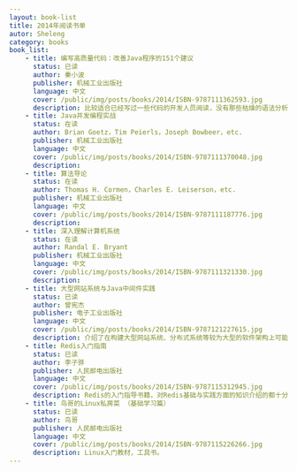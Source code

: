 ```yaml
---
layout: book-list
title: 2014年阅读书单
autor: Sheleng
category: books
book_list: 
    - title: 编写高质量代码：改善Java程序的151个建议
      status: 已读
      author: 秦小波
      publisher: 机械工业出版社
      language: 中文
      cover: /public/img/posts/books/2014/ISBN-9787111362593.jpg
      description: 比较适合已经写过一些代码的开发人员阅读，没有那些枯燥的语法分析，而是根据各种实际情况给出了合理的建议。
    - title: Java并发编程实战
      status: 在读
      author: Brian Goetz，Tim Peierls，Joseph Bowbeer，etc.
      publisher: 机械工业出版社
      language: 中文
      cover: /public/img/posts/books/2014/ISBN-9787111370048.jpg
      description: 
    - title: 算法导论
      status: 在读
      author: Thomas H. Cormen，Charles E. Leiserson，etc.
      publisher: 机械工业出版社
      language: 中文
      cover: /public/img/posts/books/2014/ISBN-9787111187776.jpg
      description:
    - title: 深入理解计算机系统
      status: 在读
      author: Randal E. Bryant
      publisher: 机械工业出版社
      language: 中文
      cover: /public/img/posts/books/2014/ISBN-9787111321330.jpg
      description:
    - title: 大型网站系统与Java中间件实践
      status: 已读
      author: 曾宪杰
      publisher: 电子工业出版社
      language: 中文
      cover: /public/img/posts/books/2014/ISBN-9787121227615.jpg
      description: 介绍了在构建大型网站系统、分布式系统等较为大型的软件架构上可能遇到的问题及解决办法。开阔眼界，收货颇丰。
    - title: Redis入门指南
      status: 已读
      author: 李子骅
      publisher: 人民邮电出版社
      language: 中文
      cover: /public/img/posts/books/2014/ISBN-9787115312945.jpg
      description: Redis的入门指导书籍，对Redis基础与实践方面的知识介绍的都十分通俗。
    - title: 鸟哥的Linux私房菜 （基础学习篇）
      status: 已读
      author: 鸟哥
      publisher: 人民邮电出版社
      language: 中文
      cover: /public/img/posts/books/2014/ISBN-9787115226266.jpg
      description: Linux入门教材，工具书。
---
```


